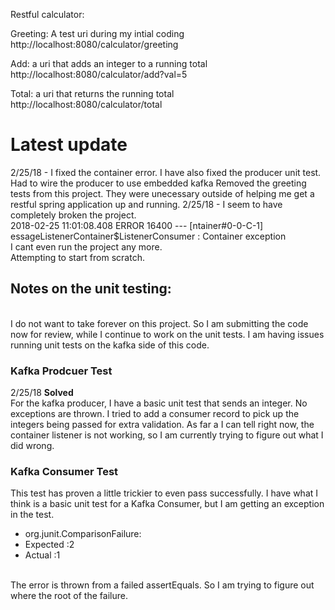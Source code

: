 Restful calculator:

Greeting: A test uri during my intial coding
http://localhost:8080/calculator/greeting

Add: a uri that adds an integer to a running total
http://localhost:8080/calculator/add?val=5

Total: a uri that returns the running total
http://localhost:8080/calculator/total

<h1>Latest update</h1>
2/25/18 - I fixed the container error. I have also fixed the producer unit test. Had to wire the producer to use embedded kafka
Removed the greeting tests from this project. They were unecessary outside of helping me get a restful spring application up and running.
2/25/18 - I seem to have completely broken the project.<br>
   2018-02-25 11:01:08.408 ERROR 16400 --- [ntainer#0-0-C-1] essageListenerContainer$ListenerConsumer : Container exception<br>
I cant even run the project any more. <br>
Attempting to start from scratch.

<h2>Notes on the unit testing:</h2><br>
I do not want to take forever on this project. So I am submitting the code now for review, while I continue to work on the unit tests. I am having issues running unit tests on the kafka side of this code.

<h3>Kafka Prodcuer Test</h3>
2/25/18 <b>Solved</b><br>
For the kafka producer, I have a basic unit test that sends an integer. No exceptions are thrown. I tried to add a consumer record to pick up the integers being passed for extra validation. As far a I can tell right now, the container listener is not working, so I am currently trying to figure out what I did wrong.

<h3>Kafka Consumer Test</h3>
This test has proven a little trickier to even pass successfully. I have what I think is a basic unit test for a Kafka Consumer, but I am getting an exception in the test. <br>
<ul>
   <li> org.junit.ComparisonFailure: </li>
   <li> Expected :2 </li>
   <li> Actual   :1 </li>
</ul><br>
The error is thrown from a failed assertEquals. So I am trying to figure out where the root of the failure.


